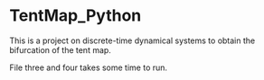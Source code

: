 # TentMap_Python

This is a project on discrete-time dynamical systems to obtain the bifurcation of the tent map.

File three and four takes some time to run.
